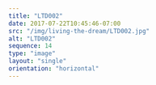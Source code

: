```yaml
---
title: "LTD002"
date: 2017-07-22T10:45:46-07:00
src: "/img/living-the-dream/LTD002.jpg"
alt: "LTD002"
sequence: 14
type: "image"
layout: "single"
orientation: "horizontal"
---
```

